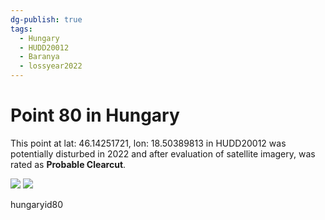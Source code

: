 ```yaml
---
dg-publish: true
tags:
  - Hungary
  - HUDD20012
  - Baranya
  - lossyear2022
---
```


# Point 80 in Hungary

This point at lat: 46.14251721, lon: 18.50389813 in HUDD20012 was potentially disturbed in 2022 and after evaluation of satellite imagery, was rated as **Probable Clearcut**.

<div class='juxtapose' data-showcredits='false'>
<img src='https://baserow-backend-production20240528124524339000000001.s3.amazonaws.com/user_files/KTaq1fTbjpFMaEyVzJGsLkCyMNRy4ASD_93ffee9abcfc99b06aa2029dcd9bf68f16667be800c6fa20adcdc7348ff7e5c1.png' data-label='August 2018' />
<img src='https://baserow-backend-production20240528124524339000000001.s3.amazonaws.com/user_files/oNiP5NlT8GIYIHUGm7QqmBfY8R8qhJ25_46e7ab0365cdb1a242d4c4500956dc47fa209eb1f2ffb3c28cb35bcb1e5e731e.png' data-label='February 2024' />
</div>

hungaryid80